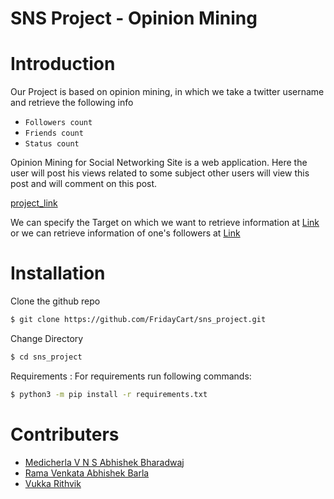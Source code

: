 # SNS Project - Opinion Mining

# Introduction

Our Project is based on opinion mining, in which we take a twitter username and retrieve the following info
* `Followers count`
* `Friends count`
* `Status count`

Opinion Mining for Social Networking Site is a web application. Here the user will post his views related to some subject other users will view this post and will comment on this post.

[project_link](https://twitterara.azurewebsites.net)

We can specify the Target on which we want to retrieve information at [Link](https://twitterara.azurewebsites.net/target) or we can retrieve information of one's followers at [Link](https://twitterara.azurewebsites.net/self)

# Installation 

Clone the github repo 

```sh
$ git clone https://github.com/FridayCart/sns_project.git
```

Change Directory
```sh
$ cd sns_project 
```

Requirements : 
For requirements run following commands: 
```sh
$ python3 -m pip install -r requirements.txt
```

# Contributers

- [Medicherla V N S Abhishek Bharadwaj](https://github.com/Abhishek-Bharadwaj1969)
- [Rama Venkata Abhishek Barla](https://github.com/barlaabhi)
- [Vukka Rithvik](https://github.com/rithvik78)
